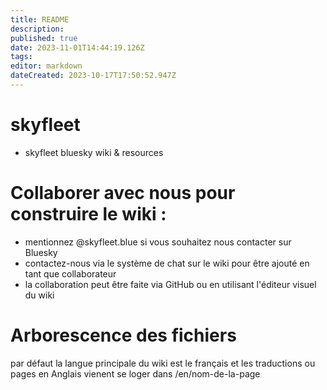 ```yaml
---
title: README
description: 
published: true
date: 2023-11-01T14:44:19.126Z
tags: 
editor: markdown
dateCreated: 2023-10-17T17:50:52.947Z
---
```


# skyfleet
- skyfleet bluesky wiki & resources

# Collaborer avec nous pour construire le wiki : 

 - mentionnez @skyfleet.blue si vous souhaitez nous contacter sur Bluesky
 - contactez-nous via le système de chat sur le wiki pour être ajouté en tant que collaborateur
 - la collaboration peut être faite via GitHub ou en utilisant l'éditeur visuel du wiki


# Arborescence des fichiers

par défaut la langue principale du wiki est le français et les traductions ou pages en Anglais vienent se loger
dans /en/nom-de-la-page